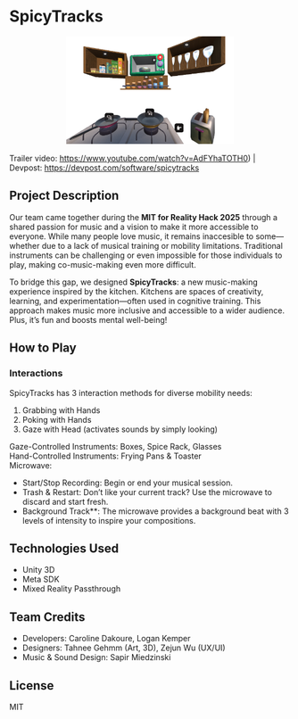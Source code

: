 # **SpicyTracks**
<p align="center">
  <img src="https://github.com/HarmonyMITHack/Harmony/blob/main/Assets/Image/kitchen.png" alt="Logo" width="300"/>
</p>

Trailer video: https://www.youtube.com/watch?v=AdFYhaTOTH0) | Devpost: https://devpost.com/software/spicytracks

## Project Description
Our team came together during the **MIT for Reality Hack 2025** through a shared passion for music and a vision to make it more accessible to everyone. While many people love music, it remains inaccesible to some—whether due to a lack of musical training or mobility limitations. Traditional instruments can be challenging or even impossible for those individuals to play, making co-music-making even more difficult. 

To bridge this gap, we designed **SpicyTracks**: a new music-making experience inspired by the kitchen. Kitchens are spaces of creativity, learning, and experimentation—often used in cognitive training. This approach makes music more inclusive and accessible to a wider audience. Plus, it’s fun and boosts mental well-being!

## How to Play

### Interactions
SpicyTracks has 3 interaction methods for diverse mobility needs:

1. Grabbing with Hands 
2. Poking with Hands 
3. Gaze with Head (activates sounds by simply looking)

Gaze-Controlled Instruments: Boxes, Spice Rack, Glasses<br>
Hand-Controlled Instruments: Frying Pans & Toaster<br>
Microwave:
- Start/Stop Recording:  Begin or end your musical session.
- Trash & Restart: Don’t like your current track? Use the microwave to discard and start fresh.
- Background Track**: The microwave provides a background beat with 3 levels of intensity to inspire your compositions.

## Technologies Used
- Unity 3D
- Meta SDK
- Mixed Reality Passthrough

## Team Credits
- Developers: Caroline Dakoure, Logan Kemper
- Designers: Tahnee Gehmm (Art, 3D), Zejun Wu (UX/UI)
- Music & Sound Design: Sapir Miedzinski

## License
MIT

